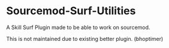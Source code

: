 # Sourcemod-Surf-Utilities
A Skill Surf Plugin made to be able to work on sourcemod.

This is not maintained due to existing better plugin. (bhoptimer)
